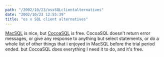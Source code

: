 ```yaml
---
path: "/2002/10/23/osxSQLclientalternatives" 
date: "2002/10/23 12:55:39" 
title: "os x SQL client alternatives" 
---
```

<p><a href="http://www.rtlabs.com/macsql/">MacSQL</a> is nice, but <a href="http://www.versiontracker.com/moreinfo.fcgi?id=10887&amp;db=mac">CocoaSQL</a> is free. CocoaSQL doesn't return error messages, or give any response to anything but select statements, or do a whole list of other things that i enjoyed in MacSQL before the trial period ended. but CocoaSQL does everything I need it to do, and it's free.</p>